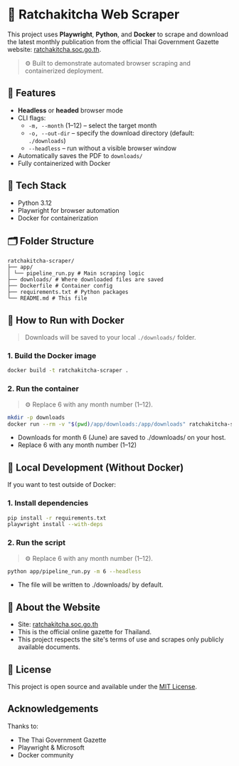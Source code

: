 # 📄 Ratchakitcha Web Scraper

This project uses **Playwright**, **Python**, and **Docker** to scrape and download the latest monthly publication from the official Thai Government Gazette website: [ratchakitcha.soc.go.th](https://ratchakitcha.soc.go.th/).

> ⚙️ Built to demonstrate automated browser scraping and containerized deployment.

## 🚀 Features
- **Headless** or **headed** browser mode  
- CLI flags:
  - `-m, --month` (1–12) – select the target month  
  - `-o, --out-dir` – specify the download directory (default: `./downloads`)  
  - `--headless` – run without a visible browser window  
- Automatically saves the PDF to `downloads/`  
- Fully containerized with Docker 

## 🧰 Tech Stack
- Python 3.12
- Playwright for browser automation
- Docker for containerization

## 🗂️ Folder Structure
```plaintext
ratchakitcha-scraper/
├── app/
│ └── pipeline_run.py # Main scraping logic
├── downloads/ # Where downloaded files are saved
├── Dockerfile # Container config
├── requirements.txt # Python packages
└── README.md # This file
```

## 🐳 How to Run with Docker

> Downloads will be saved to your local `./downloads/` folder.

### 1. Build the Docker image
```bash
docker build -t ratchakitcha-scraper .
```

### 2. Run the container
> ⚙️ Replace 6 with any month number (1–12).
```bash
mkdir -p downloads
docker run --rm -v "$(pwd)/app/downloads:/app/downloads" ratchakitcha-scraper -m 6 --headless
```
- Downloads for month 6 (June) are saved to ./downloads/ on your host.
- Replace 6 with any month number (1–12)

## 🧪 Local Development (Without Docker)
If you want to test outside of Docker:

### 1. Install dependencies
```bash
pip install -r requirements.txt
playwright install --with-deps
```

### 2. Run the script
> ⚙️ Replace 6 with any month number (1–12).
```bash
python app/pipeline_run.py -m 6 --headless
```
- The file will be written to ./downloads/ by default.

## 📌 About the Website
- Site: [ratchakitcha.soc.go.th](https://ratchakitcha.soc.go.th)
- This is the official online gazette for Thailand.
- This project respects the site's terms of use and scrapes only publicly available documents.

## 📄 License
This project is open source and available under the [MIT License](https://opensource.org/license/mit).

## Acknowledgements
Thanks to:
- The Thai Government Gazette
- Playwright & Microsoft
- Docker community
